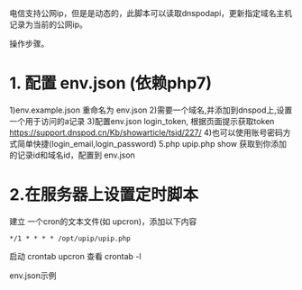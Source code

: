 
电信支持公网ip，但是是动态的，此脚本可以读取dnspodapi，更新指定域名主机记录为当前的公网ip。

操作步骤。
# 1. 配置 env.json (依赖php7)
1)env.example.json 重命名为 env.json
2)需要一个域名,并添加到dnspod上,设置一个用于访问的a记录
3)配置env.json login_token, 根据页面提示获取token  https://support.dnspod.cn/Kb/showarticle/tsid/227/
4)也可以使用账号密码方式简单快捷(login_email,login_password)
5.php upip.php show  获取到你添加的记录id和域名id，配置到 env.json

# 2.在服务器上设置定时脚本
建立 一个cron的文本文件(如 upcron)，添加以下内容
```
*/1 * * * * /opt/upip/upip.php
```
启动 crontab upcron
查看 crontab -l

env.json示例
